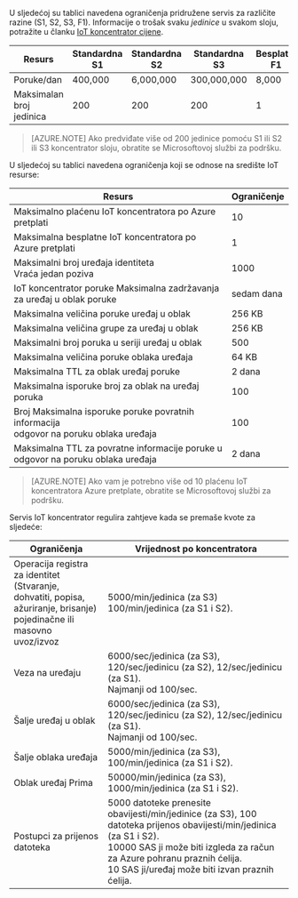 U sljedećoj su tablici navedena ograničenja pridružene servis za različite razine (S1, S2, S3, F1). Informacije o trošak svaku *jedinice* u svakom sloju, potražite u članku [IoT koncentrator cijene](https://azure.microsoft.com/pricing/details/iot-hub/).

| Resurs | Standardna S1 | Standardna S2 | Standardna S3 | Besplatni F1 |
| -------- | ----------- | ----------- | ----------- | ------- |
| Poruke/dan | 400,000 | 6,000,000   | 300,000,000 | 8,000   |
| Maksimalan broj jedinica | 200    | 200         | 200         | 1       |

> [AZURE.NOTE] Ako predviđate više od 200 jedinice pomoću S1 ili S2 ili S3 koncentrator sloju, obratite se Microsoftovoj službi za podršku.

U sljedećoj su tablici navedena ograničenja koji se odnose na središte IoT resurse:

| Resurs | Ograničenje |
| -------- | ----- |
| Maksimalno plaćenu IoT koncentratora po Azure pretplati | 10 |
| Maksimalna besplatne IoT koncentratora po Azure pretplati | 1 |
| Maksimalni broj uređaja identiteta<br/>  Vraća jedan poziva | 1000 |
| IoT koncentrator poruke Maksimalna zadržavanja za uređaj u oblak poruke | sedam dana |
| Maksimalna veličina poruke uređaj u oblak | 256 KB |
| Maksimalna veličina grupe za uređaj u oblak | 256 KB |
| Maksimalni broj poruka u seriji uređaj u oblak | 500 |
| Maksimalna veličina poruke oblaka uređaja | 64 KB |
| Maksimalna TTL za oblak uređaj poruke | 2 dana |
| Maksimalna isporuke broj za oblak na uređaj <br/> poruka | 100 |
| Broj Maksimalna isporuke poruke povratnih informacija <br/> odgovor na poruku oblaka uređaja | 100 |
| Maksimalna TTL za povratne informacije poruke u <br/> odgovor na poruku oblaka uređaja | 2 dana |

> [AZURE.NOTE] Ako vam je potrebno više od 10 plaćenu IoT koncentratora Azure pretplate, obratite se Microsoftovoj službi za podršku.

Servis IoT koncentrator regulira zahtjeve kada se premaše kvote za sljedeće:

| Ograničenja | Vrijednost po koncentratora |
| -------- | ------------- |
| Operacija registra za identitet <br/> (Stvaranje, dohvatiti, popisa, ažuriranje, brisanje) <br/> pojedinačne ili masovno uvoz/izvoz | 5000/min/jedinica (za S3) <br/> 100/min/jedinica (za S1 i S2). |
| Veza na uređaju | 6000/sec/jedinica (za S3), 120/sec/jedinicu (za S2), 12/sec/jedinicu (za S1). <br/>Najmanji od 100/sec. |
| Šalje uređaj u oblak | 6000/sec/jedinica (za S3), 120/sec/jedinicu (za S2), 12/sec/jedinicu (za S1). <br/>Najmanji od 100/sec. |
| Šalje oblaka uređaja | 5000/min/jedinica (za S3), 100/min/jedinica (za S1 i S2). |
| Oblak uređaj Prima | 50000/min/jedinica (za S3), 1000/min/jedinica (za S1 i S2). |
| Postupci za prijenos datoteka | 5000 datoteke prenesite obavijesti/min/jedinice (za S3), 100 datoteka prijenos obavijesti/min/jedinica (za S1 i S2). <br/> 10000 SAS ji može biti izgleda za račun za Azure pohranu praznih ćelija.<br/> 10 SAS ji/uređaj može biti izvan praznih ćelija. |
